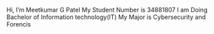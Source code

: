   Hi, I’m Meetkumar G Patel 
  My Student Number is 34881807 
  I am Doing Bachelor of Information technology(IT)
  My Major is Cybersecurity and Forencis
  




<!---
Meet0611-p/Meet0611-p is a ✨ special ✨ repository because its `README.md` (this file) appears on your GitHub profile.
You can click the Preview link to take a look at your changes.
--->
